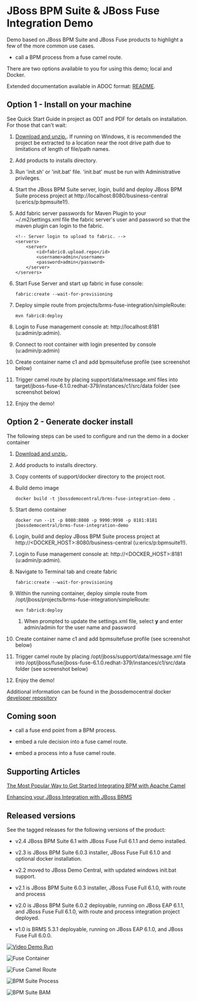 JBoss BPM Suite & JBoss Fuse Integration Demo
=============================================
Demo based on JBoss BPM Suite and JBoss Fuse products to highlight a few of the more common use cases.

  * call a BPM process from a fuse camel route.

There are two options available to you for using this demo; local and Docker.

Extended documentation available in ADOC format: [README](https://github.com/jbossdemocentral/brms-fuse-integration-demo/blob/master/docs/README.adoc).

Option 1 - Install on your machine
----------------------------------
See Quick Start Guide in project as ODT and PDF for details on installation. For those that can't wait:

1. [Download and unzip.](https://github.com/jbossdemocentral/brms-fuse-integration-demo/archive/master.zip). If running on Windows, it is recommended the project be extracted to a location near the root drive path due to limitations of length of file/path names.

2. Add products to installs directory.

3. Run 'init.sh' or 'init.bat' file. 'init.bat' must be run with Administrative privileges.

4. Start the JBoss BPM Suite server, login, build and deploy JBoss BPM Suite process project at http://localhost:8080/business-central (u:erics/p:bpmsuite1!).

5. Add fabric server passwords for Maven Plugin to your ~/.m2/settings.xml file the fabric server's user and password so that the
	 maven plugin can login to the fabric.

     ```
     <!-- Server login to upload to fabric. -->
     <servers>
         <server>
             <id>fabric8.upload.repo</id>
             <username>admin</username>
             <password>admin</password>
         </server>
     </servers> 
     ```

6. Start Fuse Server and start up fabric in fuse console: 

     ```
     fabric:create --wait-for-provisioning 
     ```

7. Deploy simple route from projects/brms-fuse-integration/simpleRoute:

     ```
     mvn fabric8:deploy
     ```

8. Login to Fuse management console at:  http://localhost:8181    (u:admin/p:admin).

9. Connect to root container with login presented by console  (u:admin/p:admin)   

10. Create container name c1 and add bpmsuitefuse profile (see screenshot below)

11. Trigger camel route by placing support/data/message.xml files into target/jboss-fuse-6.1.0.redhat-379/instances/c1/src/data folder (see screenshot below)

12. Enjoy the demo!


Option 2 - Generate docker install
----------------------------------
The following steps can be used to configure and run the demo in a docker container

1. [Download and unzip.](https://github.com/jbossdemocentral/brms-fuse-integration-demo/archive/master.zip). 

2. Add products to installs directory.

3. Copy contents of support/docker directory to the project root.

4. Build demo image

	```
	docker build -t jbossdemocentral/brms-fuse-integration-demo .
	```

5. Start demo container

	```
	docker run --it -p 8080:8080 -p 9990:9990 -p 8181:8181 jbossdemocentral/brms-fuse-integration-demo
	``` 
	
6. Login, build and deploy JBoss BPM Suite process project at http://<DOCKER_HOST>:8080/business-central (u:erics/p:bpmsuite1!).

7. Login to Fuse management console at:  http://<DOCKER_HOST>:8181    (u:admin/p:admin).

8. Navigate to Terminal tab and create fabric

     ```
     fabric:create --wait-for-provisioning 
     ```

9. Within the running container, deploy simple route from /opt/jboss/projects/brms-fuse-integration/simpleRoute:

     ```
     mvn fabric8:deploy
     ``` 
	
	1. When prompted to update the settings.xml file, select **y** and enter admin/admin for the user name and password

10. Create container name c1 and add bpmsuitefuse profile (see screenshot below)

11. Trigger camel route by placing /opt/jboss/support/data/message.xml file into /opt/jboss/fuse/jboss-fuse-6.1.0.redhat-379/instances/c1/src/data folder (see screenshot below)

12. Enjoy the demo!
  
Additional information can be found in the jbossdemocentral docker [developer repository](https://github.com/jbossdemocentral/docker-developer)


Coming soon
-----------

  * call a fuse end point from a BPM process.

  * embed a rule decision into a fuse camel route.

  * embed a process into a fuse camel route.


Supporting Articles
-------------------
[The Most Popular Way to Get Started Integrating BPM with Apache Camel](http://www.schabell.org/2014/09/most-popular-way-get-started-integrating-bpm-apache-camel.html)

[Enhancing your JBoss Integration with JBoss BRMS](http://www.schabell.org/2013/08/enhancing-jboss-integration-jboss-fuse-brms.html)


Released versions
-----------------
See the tagged releases for the following versions of the product:

- v2.4 JBoss BPM Suite 6.1 with JBoss Fuse Full 6.1.1 and demo installed.

- v2.3 is JBoss BPM Suite 6.0.3 installer, JBoss Fuse Full 6.1.0 and optional docker installation. 

- v2.2 moved to JBoss Demo Central, with updated windows init.bat support.

- v2.1 is JBoss BPM Suite 6.0.3 installer, JBoss Fuse Full 6.1.0, with route and process

- v2.0 is JBoss BPM Suite 6.0.2 deployable, running on JBoss EAP 6.1.1, and JBoss Fuse Full 6.1.0, with route and process
	integration project deployed.

- v1.0 is BRMS 5.3.1 deployable, running on JBoss EAP 6.1.0, and JBoss Fuse Full 6.0.0.


[![Video Demo Run](https://raw.githubusercontent.com/jbossdemocentral/brms-fuse-integration-demo/master/docs/demo-images/video-demo-run.png)](http://vimeo.com/ericschabell/bpmsuite-fuse-integraiton-demo-run)

![Fuse Container](https://raw.githubusercontent.com/jbossdemocentral/brms-fuse-integration-demo/master/docs/demo-images/container.png)

![Fuse Camel Route](https://raw.githubusercontent.com/jbossdemocentral/brms-fuse-integration-demo/master/docs/demo-images/camelroute.png)

![BPM Suite Process](https://raw.githubusercontent.com/jbossdemocentral/brms-fuse-integration-demo/master/docs/demo-images/customer-evaluation.png)

![BPM Suite BAM](https://raw.githubusercontent.com/jbossdemocentral/brms-fuse-integration-demo/master/docs/demo-images/bam-dashboard.png)

